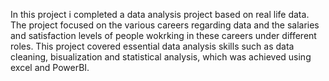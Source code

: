 In this project i completed a data analysis project based on real life data. The project focused on the various careers regarding data and the salaries and satisfaction levels of people wokrking in these careers under different roles. 
This project covered essential data analysis skills such as data cleaning, bisualization and statistical analysis, which was achieved using excel and PowerBI. 
